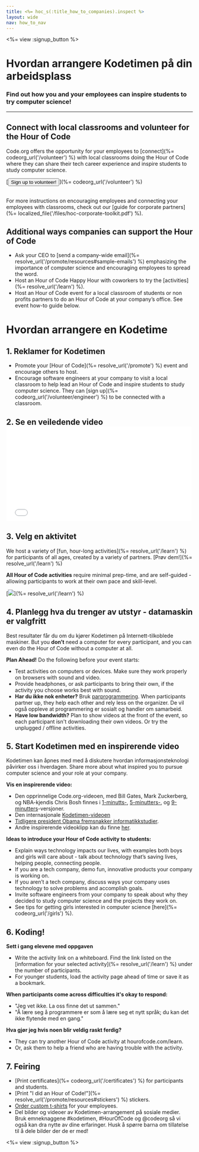```yaml
---
title: <%= hoc_s(:title_how_to_companies).inspect %>
layout: wide
nav: how_to_nav
---
```

<%= view :signup_button %>

# Hvordan arrangere Kodetimen på din arbeidsplass

### Find out how you and your employees can inspire students to try computer science!

* * *

## Connect with local classrooms and volunteer for the Hour of Code

Code.org offers the opportunity for your employees to [connect](%= codeorg_url('/volunteer') %) with local classrooms doing the Hour of Code where they can share their tech career experience and inspire students to study computer science.

[<button>Sign up to volunteer!</button>](%= codeorg_url('/volunteer') %) <br /> <br />

For more instructions on encouraging employees and connecting your employees with classrooms, check out our [guide for corporate partners](%= localized_file('/files/hoc-corporate-toolkit.pdf') %).

## Additional ways companies can support the Hour of Code

- Ask your CEO to [send a company-wide email](%= resolve_url('/promote/resources#sample-emails') %) emphasizing the importance of computer science and encouraging employees to spread the word.
- Host an Hour of Code Happy Hour with coworkers to try the [activities](%= resolve_url('/learn') %).
- Host an Hour of Code event for a local classroom of students or non profits partners to do an Hour of Code at your company’s office. See event how-to guide below.

# Hvordan arrangere en Kodetime

## 1. Reklamer for Kodetimen

- Promote your [Hour of Code](%= resolve_url('/promote') %) event and encourage others to host.
- Encourage software engineers at your company to visit a local classroom to help lead an Hour of Code and inspire students to study computer science. They can [sign up](%= codeorg_url('/volunteer/engineer') %) to be connected with a classroom.

## 2. Se en veiledende video <iframe width="500" height="255" src="//www.youtube.com/embed/SrnvvWDm73k" frameborder="0" allowfullscreen mark="crwd-mark"></iframe> 

## 3. Velg en aktivitet

We host a variety of [fun, hour-long activities](%= resolve_url('/learn') %) for participants of all ages, created by a variety of partners. [Prøv dem!](%= resolve_url('/learn') %)

**All Hour of Code activities** require minimal prep-time, and are self-guided - allowing participants to work at their own pace and skill-level.

[![](/images/fit-700/tutorials.png)](%= resolve_url('/learn') %)

## 4. Planlegg hva du trenger av utstyr - datamaskin er valgfritt

Best resultater får du om du kjører Kodetimen på Internett-tilkoblede maskiner. But you **don’t** need a computer for every participant, and you can even do the Hour of Code without a computer at all.

**Plan Ahead!** Do the following before your event starts:

- Test activities on computers or devices. Make sure they work properly on browsers with sound and video.
- Provide headphones, or ask participants to bring their own, if the activity you choose works best with sound.
- **Har du ikke nok enheter?** Bruk [parprogrammering](https://www.youtube.com/watch?v=vgkahOzFH2Q). When participants partner up, they help each other and rely less on the organizer. De vil også oppleve at programmering er sosialt og handler om samarbeid.
- **Have low bandwidth?** Plan to show videos at the front of the event, so each participant isn't downloading their own videos. Or try the unplugged / offline activities.

## 5. Start Kodetimen med en inspirerende video

Kodetimen kan åpnes med med å diskutere hvordan informasjonsteknologi påvirker oss i hverdagen. Share more about what inspired you to pursue computer science and your role at your company.

**Vis en inspirerende video:**

- Den opprinnelige Code.org-videoen, med Bill Gates, Mark Zuckerberg, og NBA-kjendis Chris Bosh finnes i [1-minutts-](https://www.youtube.com/watch?v=qYZF6oIZtfc), [5-minutters-](https://www.youtube.com/watch?v=nKIu9yen5nc), og [9-minutters](https://www.youtube.com/watch?v=dU1xS07N-FA)-versjoner.
- Den internasjonale [Kodetimen-videoen](https://www.youtube.com/watch?v=KsOIlDT145A)
- [Tidligere president Obama fremsnakker informatikkstudier](https://www.youtube.com/watch?v=6XvmhE1J9PY).
- Andre inspirerende videoklipp kan du finne [her](https://www.youtube.com/playlist?list=PLzdnOPI1iJNfpD8i4Sx7U0y2MccnrNZuP).

**Ideas to introduce your Hour of Code activity to students:**

- Explain ways technology impacts our lives, with examples both boys and girls will care about - talk about technology that’s saving lives, helping people, connecting people.
- If you are a tech company, demo fun, innovative products your company is working on.
- If you aren’t a tech company, discuss ways your company uses technology to solve problems and accomplish goals.
- Invite software engineers from your company to speak about why they decided to study computer science and the projects they work on.
- See tips for getting girls interested in computer science [here](%= codeorg_url('/girls') %).

## 6. Koding!

**Sett i gang elevene med oppgaven**

- Write the activity link on a whiteboard. Find the link listed on the [information for your selected activity](%= resolve_url('/learn') %) under the number of participants.
- For younger students, load the activity page ahead of time or save it as a bookmark.

**When participants come across difficulties it's okay to respond:**

- "Jeg vet ikke. La oss finne det ut sammen."
- "Å lære seg å programmere er som å lære seg et nytt språk; du kan det ikke flytende med en gang."

**Hva gjør jeg hvis noen blir veldig raskt ferdig?**

- They can try another Hour of Code activity at hourofcode.com/learn.
- Or, ask them to help a friend who are having trouble with the activity.

## 7. Feiring

- [Print certificates](%= codeorg_url('/certificates') %) for participants and students.
- [Print "I did an Hour of Code!"](%= resolve_url('/promote/resources#stickers') %) stickers.
- [Order custom t-shirts](http://blog.code.org/post/132608499493/hour-of-code-shirts-and-more) for your employees.
- Del bilder og videoer av Kodetimen-arrangement på sosiale medier. Bruk emneknaggene #kodetimen, #HourOfCode og @codeorg så vi også kan dra nytte av dine erfaringer. Husk å spørre barna om tillatelse til å dele bilder der de er med!

<%= view :signup_button %>